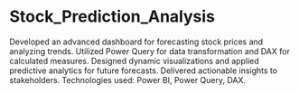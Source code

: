 # Stock_Prediction_Analysis
Developed an advanced dashboard for forecasting stock prices and analyzing trends. Utilized Power Query for data transformation and DAX for calculated measures. Designed dynamic visualizations and applied predictive analytics for future forecasts. Delivered actionable insights to stakeholders. Technologies used: Power BI, Power Query, DAX.
